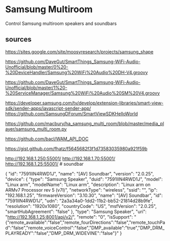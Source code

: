 # Samsung Multiroom

Control Samsung multiroom speakers and soundbars

## sources

https://sites.google.com/site/moosyresearch/projects/samsung_shape

https://github.com/DaveGut/SmartThings_Samsung-WiFi-Audio-Unofficial/blob/master/0%20-%20DeviceHandler/Samsung%20WiFi%20Audio%20DH-V4.groovy

https://github.com/DaveGut/SmartThings_Samsung-WiFi-Audio-Unofficial/blob/master/1%20-%20ServiceManager/Samsung%20WiFi%20Audio%20SM%20V4.groovy

https://developer.samsung.com/tv/develop/extension-libraries/smart-view-sdk/sender-apps/javascript-sender-app/
https://github.com/SamsungDForum/SmartViewSDKHelloWorld


https://github.com/macbury/ha_samsung_multi_room/blob/master/media_player/samsung_multi_room.py

https://github.com/bacl/WAM_API_DOC

https://gist.github.com/fhatz/f5645682f3f1d73583035980a921f59b

http://192.168.1.250:55001/
http://192.168.1.70:55001/
http://192.168.1.25:55001/ # soundbar


{
"id": "7591IIN4RWD1J",
"name": "[AV] Soundbar",
"version": "2.0.25",
"device": {
  "type": "Samsung Speaker",
  "duid": "7591IIN4RWD1J",
  "model": "Linux arm",
  "modelName": "Linux arm",
  "description": "Linux arm on ARMv7 Processor rev 5 (v7l)",
  "networkType": "wireless",
  "ssid": "",
  "ip": "192.168.1.25",
  "firmwareVersion": "3.10.30",
  "name": "[AV] Soundbar",
  "id": "7591IIN4RWD1J",
  "udn": "2a3a34a0-1dd2-11b2-bb52-21814d28b9fe",
  "resolution": "1920x1080",
  "countryCode": "US",
  "msfVersion": "2.0.25",
  "smartHubAgreement": "false"
  },
"type": "Samsung Speaker",
"uri": "http://192.168.1.25:8001/api/v2/",
"remote": "0",
"isSupport": "{\"remote_available\":\"false\",\"remote_fourDirections\":\"false\",\"remote_touchPad\":\"false\",\"remote_voiceControl\":\"false\",\"DMP_available\":\"true\",\"DMP_DRM_PLAYREADY\":\"false\",\"DMP_DRM_WIDEVINE\":\"false\"}"
}